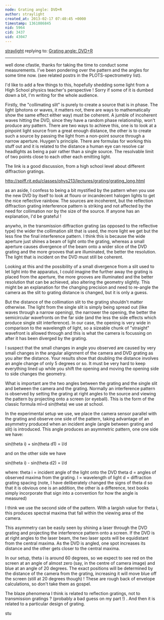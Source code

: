 ```yaml
---
node: Grating angle: DVD+R
author: straylight
created_at: 2013-02-17 07:40:45 +0000
timestamp: 1361086845
nid: 5964
cid: 3437
uid: 43047
---
```




[straylight](../profile/straylight) replying to: [Grating angle: DVD+R](../notes/cfastie/2-12-2013/grating-angle-dvdr)

----
well done cfastie, thanks for taking the time to conduct some measurements. I've been pondering over the pattern and the angles for some time now. (see related postrs in the PLOTS-spectrometry list).

I'd like to add a few things to this, hopefully shedding some light from a High School physics teacher's perspective ! Sorry if some of it is dumbed down a bit, I'm writing for the whole audience.

Firstly, the "collimating slit" is purely to create a source that is in phase. The light (photons or waves, it matters not, there are ways to mathematically show the same effect either way) must be coherent. A jumble of incoherent waves hitting the DVD, since they have a random phase relationship, won't produce any pattern. There are two ways to achieve this, one is to look at a pinpoint light source from a great enough distance, the other is to create such a source by passing the light from a non-point source through a narrow aperture. Huygen's principle. There are formulas for working this stuff out and it is related to the distance a human eye can resolve car headlights as being a pair rather than a single source. The resolvable limit of two points close to each other each emitting light.

The link is a good discussion, from a high school level about different diffraction gratings.

http://spiff.rit.edu/classes/phys213/lectures/grating/grating_long.html

as an aside, I confess to being a bit mystified by the pattern when you use the new DVD by itself to look at flouro or incandecent halogen lights to get the nice reflective rainbow. The sources are incoherent, but the reflection diffraction grating interference pattern is striking and not affected by the need for collimation nor by the size of the source. If anyone has an explanation, I'd be grateful ! 

anywho, in the transmission diffraction grating (as opposed to the reflective type) the wider the collimation slit that is used, the more light we get but the less fine the final interference pattern. <edit> I think this is because the wide aperture just shines a beam of light onto the grating, whereas a small aperture causes divergence of the beam onto a wider slice of the DVD grating and the more grooves that are illuminated, the better the resolution. The light that is incident on the DVD must still be coherent.

<edit> Looking at this and the possibility of a small divergence from a slit used to let light into the apparatus, I could imagine the further away the grating is placed from the aperture, the more grooves are illuminated and the better resolution that can be achieved, also altering the geometry slightly. This might be an explanation for the changing precision and need to re-angle the camera as the slit to grating distance is changed, but it is only a guess.

But the distance of the collimation slit to the grating shouldn't matter otherwise. The light from the single slit is simply being spread out (like waves through a narrow opening), the narrower the opening, the better the semicircular wavefronts on the far side (and the less the side effects which produce single slit interference). In our case, the opening is very wide in comparison to the wavelength of light, so a sizeable chunk of "straight" wavefront is allowed through and this is what the camera is focussing on after it has been diverged by the grating.

I suspect that the small changes in angle you observed are caused by very small changes in the angular alignment of the camera and DVD grating as you alter the distance. Your results show that doubling the distance involves an angle change of only 5 degrees or so. It must be very hard to keep everything lined up while you shift the opening and moving the opening side to side changes the geometry.

What is important are the two angles between the grating and the single slit and between the camera and the grating. Normally an interference pattern is observed by setting the grating at right angles to the source and viewing the pattern by projecting onto a screen (or eyeball). This is the form of the classic formula ml=d sin(theta) we use at school. 

In the experimental setup we use, we place the camera sensor parallel with the grating and observe one side of the pattern, taking advantage of an asymmetry produced when an incident angle (angle between grating and slit) is introduced. This angle produces an asymmetric pattern, one one side we have:

sin(theta i) + sin(theta d1) = l/d  

and on the other side we have

sin(theta i) - sin(theta d2) = l/d

where:
theta i = incident angle of the light onto the DVD
theta d = angles of observed maxima from the grating.
l = wavelength of light
d = diffraction grating spacing
(note, I have deliberately changed the signs of theta d so that it is obvious one is an addition, the other is a difference, text books simply incorporate that sign into a convention for how the angle is measured)  

I think we use the second side of the pattern. With a largish value for theta i, this produces spectral maxima that fall within the viewing area of the camera.

This asymmetry can be easily seen by shining a laser through the DVD grating and projecting the interference pattern onto a screen. If the DVD is at right angles to the laser beam, the two laser spots will be equidistant from the central maxima. As the DVD is angled, one spot increases its distance and the other gets closer to the central maxima.

In our setup, theta i is around 60 degrees, so we expect to see red on the screen at an angle of almost zero (say, in the centre of camera image) and blue at an angle of 20 degrees. The exact positions will be determined by the distance of the camera from the grating, increasing it will move blue off the screen (still at 20 degrees though) ! These are rough back of envelope calculations, so don't take them as gospel.

The blaze phenomena I think is related to reflection gratings, not to transmission gratings ? (probably a bad guess on my part !) . And then it is related to a particular design of grating.

stu
   
